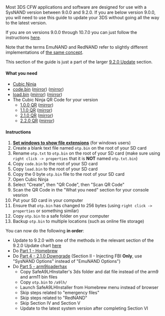 Most 3DS CFW applications and software are designed for use with a SysNAND version between 9.0.0 and 9.2.0. If you are below version 9.0.0, you will need to use this guide to update your 3DS without going all the way to the latest version.    

If you are on versions 9.0.0 through 10.7.0 you can just follow the instructions [here](https://github.com/Plailect/Guide/wiki/Get-Started).

Note that the terms EmuNAND and RedNAND refer to slightly different implementations of [the same concept](http://3dbrew.org/wiki/NAND_Redirection).

This section of the guide is just a part of the larger [9.2.0 Update](https://github.com/Plailect/Guide/wiki/9.2.0-Update) section.

#### What you need

* [Cubic Ninja](http://www.amazon.com//dp/B004SG211I)
* <a href="https://plailect.github.io/Guide/code.torrent" target="_blank">code.bin</a> ([mirror](https://mega.nz/#!90ExEJBa!_w5KYJIEM4NX0C5YwjCNSkt0nR2Bj-wc9C58fB3dFu0)) ([mirror](https://drive.google.com/open?id=0BzPfvjeuhqoDdjBMRGV5TW85aVk))
* <a href="https://plailect.github.io/Guide/load.torrent" target="_blank">load.bin</a> ([mirror](https://mega.nz/#!lss0VQwY!eDBMwrbpw3wapA82cNOYCJOAxYQPoHZz0AuW-dMOIqo)) ([mirror](https://drive.google.com/open?id=0BzPfvjeuhqoDeF9NbVZOTjdKRlU))
* The Cubic Ninja QR Code for your version    
  + [1.0.0 QR](https://i.imgur.com/7Q35Tuy.png) (<a href="https://plailect.github.io/Guide/1.0.0_qr.torrent" target="_blank">mirror</a>)    
  + [1.1.0 QR](https://i.imgur.com/vq8D7Mz.png) (<a href="https://plailect.github.io/Guide/1.2.0_qr.torrent" target="_blank">mirror</a>)    
  + [2.1.0 QR](https://i.imgur.com/VP1D8vt.png) (<a href="https://plailect.github.io/Guide/2.1.0_qr.torrent" target="_blank">mirror</a>)    
  + [2.2.0 QR](https://i.imgur.com/hGnRAq8.png) (<a href="https://plailect.github.io/Guide/2.2.0_qr.torrent" target="_blank">mirror</a>)    

#### Instructions

1. [**Set windows to show file extensions**](https://support.microsoft.com/en-us/kb/865219) (for windows users)
2. Create a blank text file named `otp.bin` on the root of your SD card
2. Rename `otp.txt` to `otp.bin` on the root of your SD card (make sure using `right click -> properties` that it is **NOT** named `otp.txt.bin`)
1. Copy `code.bin` to the root of your SD card
2. Copy `load.bin` to the root of your SD card
3. Copy the 0 byte `otp.bin` file to the root of your SD card
3. Open Cubic Ninja
4. Select "Create", then "QR Code", then "Scan QR Code"
5. Scan the QR Code in the "What you need" section for your console vesrion
6. Put your SD card in your computer
8. Ensure that `otp.bin` has changed to 256 bytes (using `right click -> properties` or something similar)
6. Copy `otp.bin` to a safe folder on your computer
8. Backup `otp.bin` to multiple locations (such as online file storage)

You can now do the following **in order**:
+ Update to 9.2.0 with one of the methods in the relevant section of the 9.2.0 Update chart [here](https://github.com/Plailect/Guide/wiki/9.2.0-Update)
+ Do [Part 1 - Homebrew](https://github.com/Plailect/Guide/wiki/Part-1-(Homebrew))
+ Do [Part 4 - 2.1.0 Downgrade](https://github.com/Plailect/Guide/wiki/Part-4-(2.1.0-Downgrade)#section-ii---injecting-fbi) (Section II - Injecting FBI **Only**, use "SysNAND Options" instead of "EmuNAND Options")
+ Do [Part 5 - arm9loaderhax](https://github.com/Plailect/Guide/wiki/Part-5-(arm9loaderhax))
    + Copy SafeA9LHInstaller's 3ds folder and dat file instead of the arm9 and arm11 bin files
    + Copy `otp.bin` to `/a9lh/`
    + Launch SafeA9LHInstaller from Homebrew menu instead of browser
    + Skip steps related to "emergency files"
    + Skip steps related to "RedNAND"
    + Skip Section IV and Section V
    + Update to the latest system version after completing Section VI
